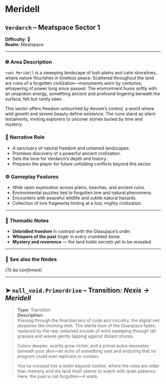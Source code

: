 # Meridell

## `Verdarch` – Meatspace Sector 1

**Difficulty:** 🍂 <br>
**Realm:** Meatspace

---

### 🌐 **Area Description**

`root.Meridell` is a sweeping landscape of lush plains and calm shorelines, where nature flourishes in timeless peace. Scattered throughout the land are ruins of a forgotten civilization—monuments worn by centuries, whispering of power long since passed. The environment hums softly with an unspoken energy, something ancient and profound lingering beneath the surface, felt but rarely seen.

This sector offers freedom untouched by Aevum’s control, a world where wild growth and serene beauty define existence. The ruins stand as silent testaments, inviting explorers to uncover stories buried by time and mystery.


### 🧩 **Narrative Role**

* A sanctuary of natural freedom and untamed landscapes.
* Promises discovery of a powerful ancient civilization.
* Sets the tone for Verdarch’s depth and history.
* Prepares the player for future unfolding conflicts beyond this sector.


### ⚙️ **Gameplay Features**

* Wide open exploration across plains, beaches, and ancient ruins.
* Environmental puzzles tied to forgotten lore and natural phenomena.
* Encounters with peaceful wildlife and subtle natural hazards.
* Collection of lore fragments hinting at a lost, mighty civilization.

---

### 🧠 **Thematic Notes**

* **Unbridled freedom** in contrast with the Glasspace’s order.
* **Whispers of the past** linger in every crumbled stone.
* **Mystery and reverence** — the land holds secrets yet to be revealed.

---

### 📍 **See also the Nodes**

*(To be confirmed)*

---

## ➤ `null_void.Primordrive` – Transition: *Nexis → Meridell*

> **Type:** Transition <br>
> **Description:**<br>
> Passing through the final barriers of code and circuitry, the digital veil dissolves like morning mist. The sterile hum of the Glasspace fades, replaced by the raw, untamed sounds of wind sweeping through tall grasses and waves gently lapping against distant shores.
>
> Colors deepen, scents grow richer, and a primal pulse resonates beneath your skin—an echo of something vast and enduring that no program could ever replicate or contain.
>
> You’ve crossed into a realm beyond control, where the rules are older than memory and the land itself seems to watch with quiet patience. Here, the past is not forgotten—it waits.
